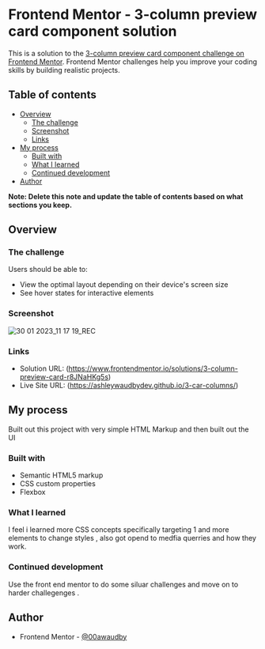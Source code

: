 # Frontend Mentor - 3-column preview card component solution

This is a solution to the [3-column preview card component challenge on Frontend Mentor](https://www.frontendmentor.io/challenges/3column-preview-card-component-pH92eAR2-). Frontend Mentor challenges help you improve your coding skills by building realistic projects. 

## Table of contents

- [Overview](#overview)
  - [The challenge](#the-challenge)
  - [Screenshot](#screenshot)
  - [Links](#links)
- [My process](#my-process)
  - [Built with](#built-with)
  - [What I learned](#what-i-learned)
  - [Continued development](#continued-development)
- [Author](#author)


**Note: Delete this note and update the table of contents based on what sections you keep.**

## Overview

### The challenge

Users should be able to:

- View the optimal layout depending on their device's screen size
- See hover states for interactive elements

### Screenshot

![30 01 2023_11 17 19_REC](https://user-images.githubusercontent.com/84845712/215463057-9bb9159f-6a0b-478d-a4e2-4c3c045b370a.png)




### Links

- Solution URL: (https://www.frontendmentor.io/solutions/3-column-preview-card-r8JNaHKg5s)
- Live Site URL: (https://ashleywaudbydev.github.io/3-car-columns/)

## My process

Built out this project with very simple HTML Markup and then built out the UI

### Built with

- Semantic HTML5 markup
- CSS custom properties
- Flexbox




### What I learned

I feel i learned more CSS concepts specifically targeting 1 and more elements to change styles , also got opend to medfia querries and how they work.


### Continued development

Use the front end mentor to do some siluar challenges and move on to harder challegenges .
## Author


- Frontend Mentor - [@00awaudby](https://www.frontendmentor.io/profile/00awaudby)





